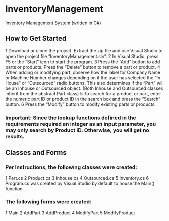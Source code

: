 # InventoryManagement
Inventory Management System (written in C#)

## How to Get Started
1 Download or clone the project. Extract the zip file and use Visual Studio to open the project file “InventoryManagement.sln”.
2 In Visual Studio, press F5 or the “Start” icon to start the program.
3 Press the “Add” button to add parts or products. Press the “Delete” button to remove a part or product.
4 When adding or modifying part, observe how the label for Company Name or Machine Number changes depending on if the user has selected the “In House” or “Outsourced” radio buttons. This also determines if the “Part” will be an Inhouse or Outsourced object. (Both Inhouse and Outsourced classes inherit from the abstract Part class)
5 To search for a product or part, enter the numeric part ID or product ID in the search box and press the “Search” button.
6 Press the “Modify” button to modify existing parts or products.
### Important: Since the lookup functions defined in the requirements required an integer as an input parameter, you may only search by Product ID. Otherwise, you will get no results.

## Classes and Forms
### Per Instructions, the following classes were created:
1 Part.cs
2 Product.cs
3 Inhouse.cs
4 Outsourced.cs
5 Inventory.cs
6 Program.cs was created by Visual Studio by default to house the Main() function.

### The following forms were created:
1 Main
2 AddPart
3 AddProduct
4 ModifyPart
5 ModifyProduct

